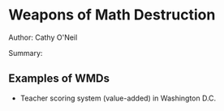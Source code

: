 # Weapons of Math Destruction
Author: Cathy O'Neil

Summary:

## Examples of WMDs

* Teacher scoring system (value-added) in Washington D.C.
